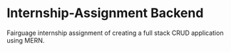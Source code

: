 # Internship-Assignment Backend
Fairguage internship assignment of creating a full stack CRUD application using MERN.
